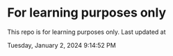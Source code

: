 # For learning purposes only
This repo is for learning purposes only.
Last updated at

Tuesday, January 2, 2024 9:14:52 PM

